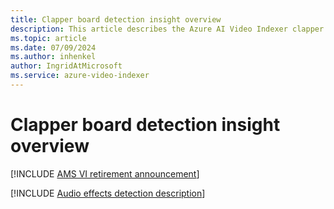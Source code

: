 ```yaml
---
title: Clapper board detection insight overview
description: This article describes the Azure AI Video Indexer clapper board detection insight.
ms.topic: article
ms.date: 07/09/2024
ms.author: inhenkel
author: IngridAtMicrosoft
ms.service: azure-video-indexer
---
```


# Clapper board detection insight overview

[!INCLUDE [AMS VI retirement announcement](./includes/important-ams-retirement-avi-announcement.md)]

[!INCLUDE [Audio effects detection description](./includes/clapperboard.md)]
